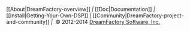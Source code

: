 [[About|DreamFactory-overview]] *|*
[[Doc|Documentation]] *|*
[[Install|Getting-Your-Own-DSP]] *|*
[[Community|DreamFactory-project-and-community]] *|*
&nbsp;&copy; 2012-2014 [DreamFactory Software, Inc.][dfcom]

[dfcom]: https://www.dreamfactory.com/  "DreamFactory.com"